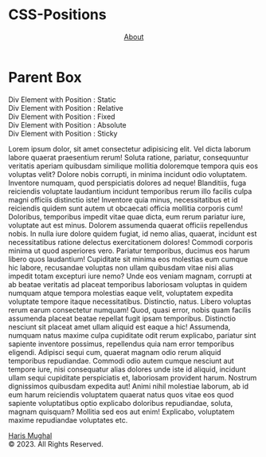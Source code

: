# CSS-Positions

<!DOCTYPE html>
<html lang="en">
  <head>
    <meta charset="UTF-8" />
    <meta http-equiv="X-UA-Compatible" content="IE=edge" />
    <meta name="viewport" content="width=device-width, initial-scale=1.0" />

  <link rel="stylesheet" href="./styles/index.css" />
  </head>
  <body>
    <header>
      <nav>
        <a href="page2.html">About</a>
      </nav>
    </header>

  <main>
      <div id="parent">
        <h1>Parent Box</h1>
        <div class="div div-static">Div Element with Position : Static</div>
        <div class="div div-relative">Div Element with Position : Relative</div>
        <div class="div div-fixed">Div Element with Position : Fixed</div>
        <div class="div div-absolute">Div Element with Position : Absolute</div>
        <div class="div div-sticky">Div Element with Position : Sticky</div>
      </div>
      <p>
        Lorem ipsum dolor, sit amet consectetur adipisicing elit. Vel dicta
        laborum labore quaerat praesentium rerum! Soluta ratione, pariatur,
        consequuntur veritatis aperiam quibusdam similique mollitia doloremque
        tempora quis eos voluptas velit? Dolore nobis corrupti, in minima
        incidunt odio voluptatem. Inventore numquam, quod perspiciatis dolores
        ad neque! Blanditiis, fuga reiciendis voluptate laudantium incidunt
        temporibus rerum illo facilis culpa magni officiis distinctio iste!
        Inventore quia minus, necessitatibus et id reiciendis quidem sunt autem
        ut obcaecati officia mollitia corporis cum! Doloribus, temporibus
        impedit vitae quae dicta, eum rerum pariatur iure, voluptate aut est
        minus. Dolorem assumenda quaerat officiis repellendus nobis. In nulla
        iure dolore quidem fugiat, id nemo alias, quaerat, incidunt est
        necessitatibus ratione delectus exercitationem dolores! Commodi corporis
        minima ut quod asperiores vero. Pariatur temporibus, ducimus eos harum
        libero quos laudantium! Cupiditate sit minima eos molestias eum cumque
        hic labore, recusandae voluptas non ullam quibusdam vitae nisi alias
        impedit totam excepturi iure nemo? Unde eos veniam magnam, corrupti at
        ab beatae veritatis ad placeat temporibus laboriosam voluptas in quidem
        numquam atque tempora molestias eaque velit, voluptatem expedita
        voluptate tempore itaque necessitatibus. Distinctio, natus. Libero
        voluptas rerum earum consectetur numquam! Quod, quasi error, nobis quam
        facilis assumenda placeat beatae repellat fugit ipsam temporibus.
        Distinctio nesciunt sit placeat amet ullam aliquid est eaque a hic!
        Assumenda, numquam natus maxime culpa cupiditate odit rerum explicabo,
        pariatur sint sapiente inventore possimus, repellendus quia nam error
        temporibus eligendi. Adipisci sequi cum, quaerat magnam odio rerum
        aliquid temporibus repudiandae. Commodi odio autem cumque nesciunt aut
        tempore iure, nisi consequatur alias dolores unde iste id aliquid,
        incidunt ullam sequi cupiditate perspiciatis et, laboriosam provident
        harum. Nostrum dignissimos quibusdam expedita aut! Animi nihil molestiae
        laborum, ab id eum harum reiciendis voluptatem quaerat natus quos vitae
        eos quod sapiente voluptatibus optio explicabo doloribus repudiandae,
        soluta, magnam quisquam? Mollitia sed eos aut enim! Explicabo,
        voluptatem maxime repudiandae voluptates etc.
      </p>
    </main>

  <footer>
      <p>
        <a href="https://www.facebook.com/profile.php?id=100061029926998"
          >Haris Mughal</a
        >
        <br />&copy; 2023. All Rights Reserved.
      </p>
    </footer>
  </body>
</html>
